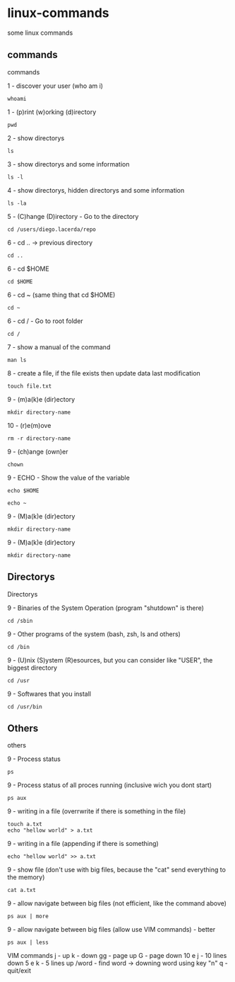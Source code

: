# linux-commands
some linux commands

## commands
commands


1 - discover your user (who am i)
```
whoami
```

1 - (p)rint (w)orking (d)irectory
```
pwd
```

2 - show directorys
```
ls
```

3 - show directorys and some information
```
ls -l
```

4 - show directorys, hidden directorys and some information
```
ls -la
```


5 - (C)hange (D)irectory - Go to the directory
```
cd /users/diego.lacerda/repo
```

6 - cd .. -> previous directory
```
cd ..
```

6 - cd $HOME
```
cd $HOME
```

6 - cd ~ (same thing that cd $HOME)
```
cd ~
```

6 - cd / - Go to root folder
```
cd /
```

7 - show a manual of the command
```
man ls
```

8 - create a file, if the file exists then update data last modification
```
touch file.txt
```

9 - (m)a(k)e (dir)ectory
```
mkdir directory-name
```

10 - (r)e(m)ove 
```
rm -r directory-name
```

9 - (ch)ange (own)er
```
chown 
```

9 - ECHO - Show the value of the variable
```
echo $HOME
```
```
echo ~
```


9 - (M)a(k)e (dir)ectory
```
mkdir directory-name
```

9 - (M)a(k)e (dir)ectory
```
mkdir directory-name
```


## Directorys
Directorys

9 - Binaries of the System Operation (program "shutdown" is there)
```
cd /sbin
```

9 - Other programs of the system (bash, zsh, ls and others)
```
cd /bin
```

9 - (U)nix (S)ystem (R)esources, but you can consider like "USER", the biggest directory 
```
cd /usr
```

9 - Softwares that you install 
```
cd /usr/bin
```


## Others
others

9 - Process status
```
ps
```

9 - Process status of all proces running (inclusive wich you dont start)
```
ps aux
```

9 - writing in a file (overrwrite if there is something in the file)
```
touch a.txt
echo "hellow world" > a.txt
```

9 - writing in a file (appending if there is something)
```
echo "hellow world" >> a.txt
```

9 - show file (don't use with big files, because the "cat" send everything to the memory)
```
cat a.txt
```

9 - allow navigate between big files (not efficient, like the command above)
```
ps aux | more
```

9 - allow navigate between big files (allow use VIM commands) - better
```
ps aux | less
```

VIM commands
j - up
k - down
gg - page up
G - page down
10 e j - 10 lines down
5 e k - 5 lines up
/word - find word -> downing word using key "n"
q - quit/exit


